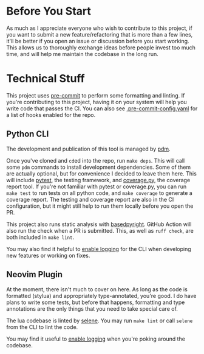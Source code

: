 # Before You Start

As much as I appreciate everyone who wish to contribute to this project, if
you want to submit a new feature/refactoring that is more than a few lines,
it'll be better if you open an issue or discussion before you start working.
This allows us to thoroughly exchange ideas before people invest too much time,
and will help me maintain the codebase in the long run.

# Technical Stuff

This project uses [pre-commit](https://pre-commit.com/) to perform some
formatting and linting. If you're
contributing to this project, having it on your system will help you write code
that passes the CI. 
You can also see 
[.pre-commit-config.yaml](https://github.com/Davidyz/VectorCode/blob/main/.pre-commit-config.yaml) 
for a list of hooks enabled for the repo.

## Python CLI

The development and publication of this tool is managed by 
[pdm](https://pdm-project.org/en/latest/).

Once you've cloned and `cd`ed into the repo, run `make deps`. This will call
some `pdm` commands to install development dependencies. Some of them are
actually optional, but for convenience I decided to leave them here. This will
include [pytest](https://docs.pytest.org/en/stable/), the testing framework, 
and [coverage.py](https://coverage.readthedocs.io/en/7.7.1/), the coverage
report tool. If you're not familiar with pytest or coverage.py, you can run `make test` to
run tests on all python code, and `make coverage` to generate a coverage report. 
The testing and coverage report are also in the CI configuration, but it might 
still help to run them locally before you open the PR.

This project also runs static analysis with
[basedpyright](https://docs.basedpyright.com). GitHub Action will also run the
check when a PR is submitted. This, as well as `ruff check`, are both included
in `make lint`.

You may also find it helpful to 
[enable logging](https://github.com/Davidyz/VectorCode/blob/main/docs/cli.md#debugging-and-diagnosing) 
for the CLI when developing new features or working on fixes.

## Neovim Plugin

At the moment, there isn't much to cover on here. As long as the code is 
formatted (stylua) and appropriately type-annotated, you're good. I do have 
plans to write some tests, but before that happens, formatting and type 
annotations are the only things that you need to take special care of.

The lua codebase is linted by [selene](https://github.com/Kampfkarren/selene).
You may run `make lint` or call `selene` from the CLI to lint the code.

You may find it useful to 
[enable logging](https://github.com/Davidyz/VectorCode/blob/main/docs/cli.md#debugging-and-diagnosing) 
when you're poking around the codebase.

